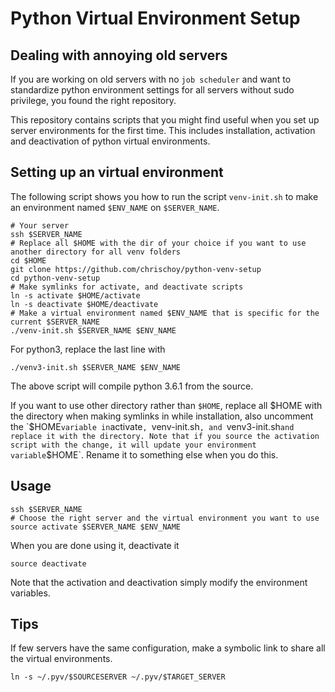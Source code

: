 # Python Virtual Environment Setup

## Dealing with annoying old servers

If you are working on old servers with no `job scheduler` and want to
standardize python environment settings for all servers without sudo privilege,
you found the right repository.

This repository contains scripts that you might find useful when you set up
server environments for the first time. This includes installation, activation and
deactivation of python virtual environments.


## Setting up an virtual environment

The following script shows you how to run the script `venv-init.sh` to make an environment named `$ENV_NAME` on `$SERVER_NAME`.

```
# Your server
ssh $SERVER_NAME
# Replace all $HOME with the dir of your choice if you want to use another directory for all venv folders
cd $HOME
git clone https://github.com/chrischoy/python-venv-setup
cd python-venv-setup
# Make symlinks for activate, and deactivate scripts
ln -s activate $HOME/activate
ln -s deactivate $HOME/deactivate
# Make a virtual environment named $ENV_NAME that is specific for the current $SERVER_NAME
./venv-init.sh $SERVER_NAME $ENV_NAME
```

For python3, replace the last line with

```
./venv3-init.sh $SERVER_NAME $ENV_NAME
```

The above script will compile python 3.6.1 from the source.

If you want to use other directory rather than `$HOME`, replace all $HOME with the directory when making symlinks in while installation, also uncomment the
`$HOME` variable in `activate`, `venv-init.sh`, and `venv3-init.sh` and replace it with the directory.
Note that if you source the activation script with the change, it will update your environment variable `$HOME`. Rename it to something else when you do this.


## Usage

```
ssh $SERVER_NAME
# Choose the right server and the virtual environment you want to use
source activate $SERVER_NAME $ENV_NAME
```

When you are done using it, deactivate it

```
source deactivate
```

Note that the activation and deactivation simply modify the environment variables.


## Tips

If few servers have the same configuration, make a symbolic link to share all
the virtual environments.

```
ln -s ~/.pyv/$SOURCESERVER ~/.pyv/$TARGET_SERVER
```
